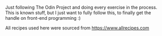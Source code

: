 Just following The Odin Project and doing every exercise in the process. This is known stuff, but I just want to fully follow this, to finally get the handle on front-end programming :)

All recipes used here were sourced from https://www.allrecipes.com